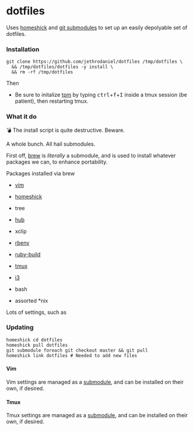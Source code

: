 # dotfiles

Uses [homeshick](https://github.com/andsens/homeshick) and [git submodules](https://git-scm.com/book/en/v2/Git-Tools-Submodules) to set up an easily depolyable set of dotfiles.

### Installation

```
git clone https://github.com/jethrodaniel/dotfiles /tmp/dotfiles \
  && /tmp/dotfiles/dotfiles -y install \
  && rm -rf /tmp/dotfiles
```

Then

* Be sure to initalize [tpm](https://github.com/tmux-plugins/tpm) by typing <kbd>ctrl</kbd>+<kbd>f</kbd>+<kbd>I</kbd> inside a tmux session (be patient), then restarting tmux.

### What it do

💣 The install script is quite destructive. Beware.

A whole bunch. All hail submodules.

First off, [brew](https://brew.sh/) is _literally_ a submodule, and is used to
install whatever packages we can, to enhance portability.

Packages installed via brew

* [vim](https://github.com/vim/vim)
* [homeshick](https://github.com/andsens/homeshick)
* tree
* [hub](https://github.com/github/hub)
* xclip
* [rbenv](https://github.com/rbenv/rbenv#readme)
* [ruby-build](https://github.com/rbenv/ruby-build)
* [tmux](https://github.com/tmux/tmux)


* [i3](https://i3wm.org/)
* bash
* assorted \*nix

Lots of settings, such as

### Updating

```
homeshick cd dotfiles
homeshick pull dotfiles
git submodule foreach git checkout master && git pull
homeshick link dotfiles # Needed to add new files
```

#### Vim

Vim settings are managed as a [submodule](https://github.com/jethrodaniel/.vim), and can be installed on their own, if desired.

#### Tmux

Tmux settings are managed as a [submodule](https://github.com/jethrodaniel/.tmux), and can be installed on their own, if desired.
